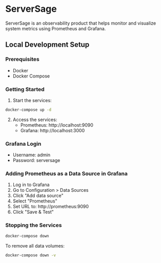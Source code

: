 # ServerSage

ServerSage is an observability product that helps monitor and visualize system metrics using Prometheus and Grafana.

## Local Development Setup

### Prerequisites
- Docker
- Docker Compose

### Getting Started

1. Start the services:
```bash
docker-compose up -d
```

2. Access the services:
   - Prometheus: http://localhost:9090
   - Grafana: http://localhost:3000

### Grafana Login
- Username: admin
- Password: serversage

### Adding Prometheus as a Data Source in Grafana
1. Log in to Grafana
2. Go to Configuration > Data Sources
3. Click "Add data source"
4. Select "Prometheus"
5. Set URL to: http://prometheus:9090
6. Click "Save & Test"

### Stopping the Services
```bash
docker-compose down
```

To remove all data volumes:
```bash
docker-compose down -v
```
